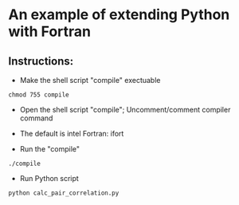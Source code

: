 # An example of extending Python with Fortran  


## Instructions:

* Make the shell script "compile" exectuable

```
chmod 755 compile

```
* Open the shell script "compile"; Uncomment/comment compiler command

* The default is intel Fortran: ifort 

* Run the "compile"

```
./compile

```
* Run Python script 

```
python calc_pair_correlation.py 

```
